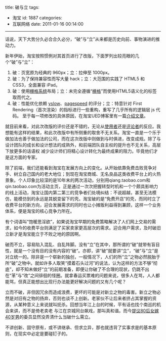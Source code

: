 title: 破与立
tags:
  - 淘宝
id: 1887
categories:
  - 互联网络
date: 2011-01-16 00:14:00
---

话说，天下大势分久必合合久必分，“破”与“立”从来都是历史向前、事物演进的推动力。

新年伊始，淘宝按照惯例对其首页进行了改版，下面罗列出较亮眼的几个“破”与“立”：

1.  破：页宽原为经典的 960px；立：拉伸至 1000px。
2.  破：为了保持兼容性而写大量 hack；立：大范围的实践了 HTML5 和 CSS3，全面兼容 iPad。
3.  破：使用[栅格系统](http://ued.taobao.com/blog/2008/09/17/grid_systems/)布局；立：未完全遵循“[栅格](http://www.w3.org/TR/css3-grid/)”而使用HTML5语义化的标签取而代之。
4.  破：性能优化依赖 [yslow](http://developer.yahoo.com/yslow/)、[pagespeed](http://code.google.com/intl/zh-CN/speed/page-speed/) 的评分；立：特意针对 First Rendering（首次渲染）的指标进行一些重构，重写了几乎所有的逻辑层 js 代码。
至于每一项修改的具体原因，在淘宝UED博客里有一篇[介绍文章](http://ued.taobao.com/blog/2011/01/11/dev-share-for-taobao-new-homepage/)。<!--more-->

就目前来看，对此次改版的评价还是不错的，无论从[使用者](http://bbs.taobao.com/catalog/thread/154528-24746217.htm)还是[评论者](http://www.gracecode.com/archives/3050/)的反应。我想能有这样的结果，和此次改版中有所侧重的取舍不无关系。淘宝一直是一个乐于做加法也善于做加法的公司，而在这次改版中则做到与时俱进，改变成规。除了与设计团队的成长和设计想法的成熟外，和前端团队自主权的提升也不无关系，高层下放更多的话语权 减少设计师们将精心设计转化为最终成果的阻力。毕竟他们才是这方面的专家。

除了前端，我们还能看到淘宝在发展方向上的变化。从开始依靠免费击败竞争对手、树立自己国内的老大地位；到现在淘宝商城、无名良品这类收费平台上的火热景象。个人印象比较深的是10年末的两次活动，分别用qiang.taobao.com和qin.taobao.com为活动主页，正是通过一次次把握转型时机和一个个颇具影响力的线上活动，淘宝让国内第二第三的竞争者们处境纠结：不说超越，甚至无法模仿，能模仿到的永远是其蜕变留下的壳。淘宝破的是“免费开店”的壳，而同时立了收费平台的新方向，迎合发展需求的同时也让小摊贩利益得到兼顾，这样一个业务体系，便是淘宝的核心竞争力所在。

有个词语叫“饱暖思淫欲”，如果说淘宝早期的免费策略解决了人们网上交易的需求，如今的收费平台则满足了买家卖家更高层次的需求。迎合用户需求，及时破旧立新才是淘宝能立于不败之地的原因啊。

破而不立，容易陷入混乱、自乱阵脚。没有“立”在其中，那所谓的“破”就带有盲目性，就是一个没有目的没有内容的“破”。亦即，讲“破”就要讲“立”，“破”与“立”是对立统一的。除非是一个崭新的独创，一般情况下，人们的所“立”之物必然脱胎于所“破”之物中。就如许多人取笑“摸着石头过河”的说法，认为这样的方法不够“彻底”，却不知未做好“立”的前期准备，即便让你破了不合理的现状，仍跳不出在“革”与“改”之间徘徊的怪圈。就拿春运买票难的问题来说，很多人在骂，人人都能骂，但真正能想出比现行办法能更好解决问题的又有几个呢？

立而不破，非但因冗余而造成浪费，更坏的可能是对新立之物的毒害。新立之物必然是对旧有之物的扬弃，否则也谈不上创新。老家伙不让后来者挤占其掌握的资源，从某种意义上来说就叫扼杀。回想当年江上台的时候，平有话也找个南巡的机会来讲，而不是倚老卖老 与江在京城同台飙戏，那叫真和谐。而今[提议80后女嫁40岁男](http://a.kainy.cn/201101/80%E5%90%8E%E4%BA%8E40%E5%B2%81.jpg "高房价")的委员显然没弄清什么当破什么需立。

不讲创新、固守原有，或不讲继承、但求立异，那也就违背了实事求是的基本原则，在现实中必定是要碰钉子的。